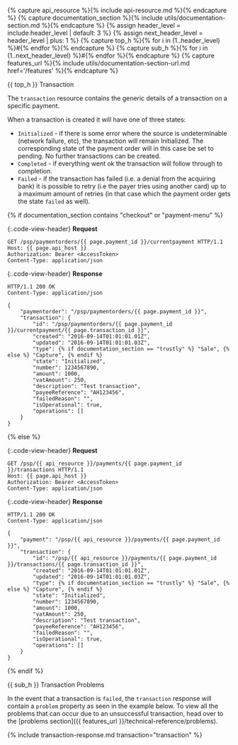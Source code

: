 {% capture api_resource %}{% include api-resource.md %}{% endcapture %}
{% capture documentation_section %}{% include utils/documentation-section.md %}{% endcapture %}
{% assign header_level = include.header_level | default: 3 %}
{% assign next_header_level = header_level | plus: 1 %}
{% capture top_h %}{% for i in (1..header_level) %}#{% endfor %}{% endcapture %}
{% capture sub_h %}{% for i in (1..next_header_level) %}#{% endfor %}{% endcapture %}
{% capture features_url %}{% include utils/documentation-section-url.md href='/features' %}{% endcapture %}

{{ top_h }} Transaction

The `transaction` resource contains the generic details of a transaction on a
specific payment.

When a transaction is created it will have one of three states:

*   `Initialized` - if there is some error where the source is undeterminable
    (network failure, etc), the transaction will remain Initialized. The
    corresponding state of the payment order will in this case be set to
    pending.
    No further transactions can be created.
*   `Completed` - if everything went ok the transaction will follow through to
    completion.
*   `Failed` - if the transaction has failed (i.e. a denial from the acquiring
    bank) it is possible to retry (i.e the payer tries using another
    card) up to a maximum amount of retries (in that case which the payment
    order gets the state `failed` as well).

{% if documentation_section contains "checkout" or "payment-menu" %}

{:.code-view-header}
**Request**

```http
GET /psp/paymentorders/{{ page.payment_id }}/currentpayment HTTP/1.1
Host: {{ page.api_host }}
Authorization: Bearer <AccessToken>
Content-Type: application/json
```

{:.code-view-header}
**Response**

```http
HTTP/1.1 200 OK
Content-Type: application/json

{
    "paymentorder": "/psp/paymentorders/{{ page.payment_id }}",
    "transaction": {
        "id": "/psp/paymentorders/{{ page.payment_id }}/currentpayment/{{ page.transaction_id }}",
        "created": "2016-09-14T01:01:01.01Z",
        "updated": "2016-09-14T01:01:01.03Z",
        "type": {% if documentation_section == "trustly" %} "Sale", {% else %} "Capture", {% endif %}
        "state": "Initialized",
        "number": 1234567890,
        "amount": 1000,
        "vatAmount": 250,
        "description": "Test transaction",
        "payeeReference": "AH123456",
        "failedReason": "",
        "isOperational": true,
        "operations": []
    }
}
```

{% else %}

{:.code-view-header}
**Request**

```http
GET /psp/{{ api_resource }}/payments/{{ page.payment_id }}/transactions HTTP/1.1
Host: {{ page.api_host }}
Authorization: Bearer <AccessToken>
Content-Type: application/json
```

{:.code-view-header}
**Response**

```http
HTTP/1.1 200 OK
Content-Type: application/json

{
    "payment": "/psp/{{ api_resource }}/payments/{{ page.payment_id }}",
    "transaction": {
        "id": "/psp/{{ api_resource }}/payments/{{ page.payment_id }}/transactions/{{ page.transaction_id }}",
        "created": "2016-09-14T01:01:01.01Z",
        "updated": "2016-09-14T01:01:01.03Z",
        "type": {% if documentation_section == "trustly" %} "Sale", {% else %} "Capture", {% endif %}
        "state": "Initialized",
        "number": 1234567890,
        "amount": 1000,
        "vatAmount": 250,
        "description": "Test transaction",
        "payeeReference": "AH123456",
        "failedReason": "",
        "isOperational": true,
        "operations": []
    }
}
```

{% endif %}

{{ sub_h }} Transaction Problems

In the event that a transaction is `failed`, the `transaction` response will
contain a `problem` property as seen in the example below. To view all the
problems that can occur due to an unsuccessful transaction, head over to the
[problems section]({{ features_url }}/technical-reference/problems).

{% include transaction-response.md transaction="transaction" %}
